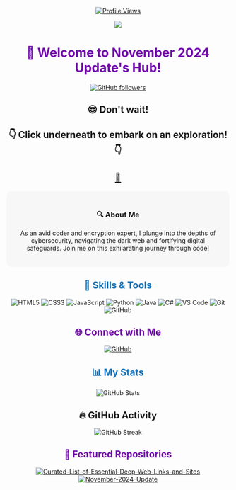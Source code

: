 <!-- Profile View Badge -->
<p align="center">
  <a href="https://github.com/November-2024-Update">
    <img src="https://komarev.com/ghpvc/?username=November-2024-Update&label=Profile%20Views&color=blue&style=flat" alt="Profile Views">
  </a>
</p>

<!-- Header -->
<p align="center">
  <a href="https://github.com/November-2024-Update">
    <img src="https://github.com/November-2024-Update/November-2024-Update/blob/main/profile.png">
  </a>
</p>
<h1 align="center" style="color:#7109AA;">👋 Welcome to November 2024 Update's Hub!</h1>

<p align="center">
  <a href="https://github.com/November-2024-Update">
    <img src="https://img.shields.io/github/followers/November-2024-Update?label=Followers&style=social" alt="GitHub followers">
  </a>
</p>


<!-- Website -->
<h2 align="center">😎 Don't wait!</h2>
<h2 align="center">👇 Click underneath to embark on an exploration! 👇</h2>
<h2 align="center"><a href="https://deepweb-links.net/">🔮</a></h2>


<!-- Introduction -->
<div align="center" style="background-color:#F7F7F7; padding: 20px; border-radius: 10px;">
  <h3>🔍 About Me</h3>
  <p>As an avid coder and encryption expert, I plunge into the depths of cybersecurity, navigating the dark web and fortifying digital safeguards. Join me on this exhilarating journey through code!</p>
</div>

<!-- Skills Highlight -->
<h2 align="center" style="color:#1572B6;">🔧 Skills & Tools</h2>
<p align="center">
  <!-- Languages -->
  <img src="https://img.shields.io/badge/HTML5-E34F26?style=flat-square&logo=html5&logoColor=white" alt="HTML5">
  <img src="https://img.shields.io/badge/CSS3-1572B6?style=flat-square&logo=css3&logoColor=white" alt="CSS3">
  <img src="https://img.shields.io/badge/JavaScript-F7DF1E?style=flat-square&logo=javascript&logoColor=black" alt="JavaScript">
  <img src="https://img.shields.io/badge/Python-3776AB?style=flat-square&logo=python&logoColor=white" alt="Python">
  <img src="https://img.shields.io/badge/Java-007396?style=flat-square&logo=java&logoColor=white" alt="Java">
  <img src="https://img.shields.io/badge/C%23-239120?style=flat-square&logo=c-sharp&logoColor=white" alt="C#">
  <!-- Tools -->
  <img src="https://img.shields.io/badge/VSCode-007ACC?style=flat-square&logo=visual-studio-code&logoColor=white" alt="VS Code">
  <img src="https://img.shields.io/badge/Git-F05032?style=flat-square&logo=git&logoColor=white" alt="Git">
  <img src="https://img.shields.io/badge/GitHub-181717?style=flat-square&logo=github&logoColor=white" alt="GitHub">
</p>

<!-- Social Media Links -->
<h2 align="center" style="color:#7109AA;">🌐 Connect with Me</h2>
<p align="center">
  <a href="https://github.com/November-2024-Update">
    <img src="https://img.shields.io/badge/GitHub-181717?style=flat-square&logo=github&logoColor=white" alt="GitHub">
  </a>
</p>

<!-- Dynamic Statistics -->
<h2 align="center" style="color:#1572B6;">📊 My Stats</h2>
<p align="center">
  <img src="https://github-readme-stats.vercel.app/api?username=November-2024-Update&show_icons=true&theme=vision-friendly-dark" alt="GitHub Stats">
</p>

<!-- GitHub Activity -->
<h2 align="center">🔥 GitHub Activity</h2>
<p align="center">
  <img src="https://github-readme-streak-stats.herokuapp.com/?user=November-2024-Update&theme=dark" alt="GitHub Streak">
</p>

<!-- Featured Repos -->
<h2 align="center" style="color:#7109AA;">🌟 Featured Repositories</h2>
<p align="center">
  <a href="https://github.com/November-2024-Update/Curated-List-of-Essential-Deep-Web-Links-and-Sites">
    <img src="https://github-readme-stats.vercel.app/api/pin/?username=November-2024-Update&repo=Curated-List-of-Essential-Deep-Web-Links-and-Sites&theme=vision-friendly-dark" alt="Curated-List-of-Essential-Deep-Web-Links-and-Sites">
  </a>
  <a href="https://github.com/November-2024-Update/November-2024-Update">
    <img src="https://github-readme-stats.vercel.app/api/pin/?username=November-2024-Update&repo=November-2024-Update&theme=vision-friendly-dark" alt="November-2024-Update">
  </a>
</p>
